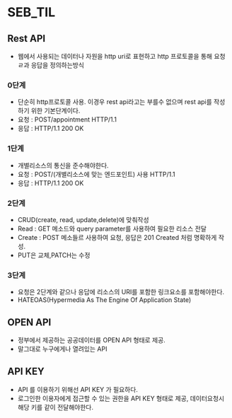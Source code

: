 # SEB_TIL

## Rest API
- 웹에서 사용되는 데이터나 자원을 http uri로 표현하고 http 프로토콜을 통해 요청ㄹ과 응답을 정의하는방식

### 0단계
- 단순히 http프로토콜 사용. 이경우 rest api라고는 부를수 없으며 rest api를 작성하기 위한 기본단계이다.
- 요청 : POST/appointment HTTP/1.1
- 응답 : HTTP/1.1 200 OK

### 1단계
- 개별리소스의 통신을 준수해야한다.
- 요청 : POST/(개별리소스에 맞는 엔드포인트) 사용 HTTP/1.1
- 응답 : HTTP/1.1 200 OK

### 2단계
- CRUD(create, read, update,delete)에 맞춰작성
- Read : GET 메소드와 query parameter를 사용하여 필요한 리소스 전달
- Create : POST 메소들르 사용하여 요청, 응답은 201 Created 처럼 명확하게 작성.
- PUT은 교체,PATCH는 수정

### 3단계
- 요청은 2단계와 같으나 응답에 리소스의 URI를 포함한 링크요소를 포함해야한다.
- HATEOAS(Hypermedia As The Engine Of Application State)

## OPEN API
- 정부에서 제공하는 공공데이터를 OPEN API 형태로 제공.
- 말그대로 누구에게나 열려있는 API

## API KEY
- API 를 이용하기 위해선 API KEY 가 필요하다.
- 로그인한 이용자에게 접근할 수 있는 권한을 API KEY 형태로 제공, 데이터요청시 해당 키를 같이 전달해야한다.
